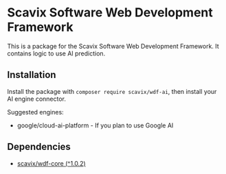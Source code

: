 Scavix Software Web Development Framework
=========================================
This is a package for the Scavix Software Web Development Framework.
It contains logic to use AI prediction.

Installation
------------
Install the package with `composer require scavix/wdf-ai`, then install your AI engine connector.

Suggested engines:

* google/cloud-ai-platform - If you plan to use Google AI

Dependencies
------------
* [scavix/wdf-core (^1.0.2)](https://packagist.org/packages/scavix/wdf-core#v1.0.2)
